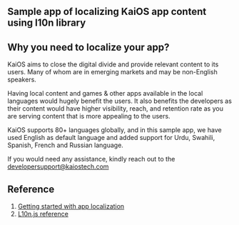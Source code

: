 ## Sample app of localizing KaiOS app content using l10n library
## Why you need to localize your app?

KaiOS aims to close the digital divide and provide relevant content to its users. Many of whom are in emerging markets and may be non-English speakers.

Having local content and games & other apps available in the local languages would hugely benefit the users. It also benefits the developers as their content would have higher visibility, reach, and retention rate as you are serving content that is more appealing to the users.

KaiOS supports 80+ languages globally, and in this sample app, we have used English as default language and added support for Urdu, Swahili, Spanish, French and Russian language. 

If you would need any assistance, kindly reach out to the <a href="mailto:developersupport@kaiostech.com">developersupport@kaiostech.com</a>

## Reference
1. <a href="https://developer.mozilla.org/en-US/docs/Archive/B2G_OS/Firefox_OS_apps/Localization/Getting_started_with_app_localization#Create_translations">Getting started with app localization</a>
2. <a href="https://developer.mozilla.org/en-US/docs/Archive/B2G_OS/Firefox_OS_apps/Localization/L10n.js_reference">L10n.js reference</a>
